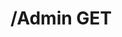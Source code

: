 #  /Admin GET

<api-endpoint openapi-path="../../../../../../specifications/swagger.json" method="GET" endpoint="/Admin"/>